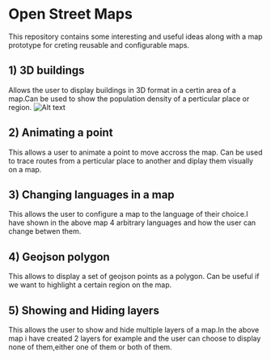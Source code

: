 # Open Street Maps
This repository contains some interesting and useful ideas along with a map prototype for creting reusable and configurable maps.

## 1) 3D buildings
  Allows the user to display buildings in 3D format in a certin area of a map.Can be used to show the population density of a    perticular place or region.
  ![Alt text](https://github.com/ananyaarun/OSM-5/blob/master/2.png?raw=true "Optional Title")
  
## 2) Animating a point
  This allows a user to animate a point to move accross the map. Can be used to trace routes from a perticular place to another and diplay them visually on a map.
  
## 3) Changing languages in a map
   This allows the user to configure a map to the language of their choice.I have shown in the above map 4 arbitrary languages and how the user can change betwen them.
   
## 4) Geojson polygon
   This allows to display a set of geojson points as a polygon. Can be useful if we want to highlight a certain region on the map.
   
## 5) Showing and Hiding layers
   This allows the user to show and hide multiple layers of a map.In the above map i have created 2 layers for example and the user can choose to display none of them,either one of them or both of them.
